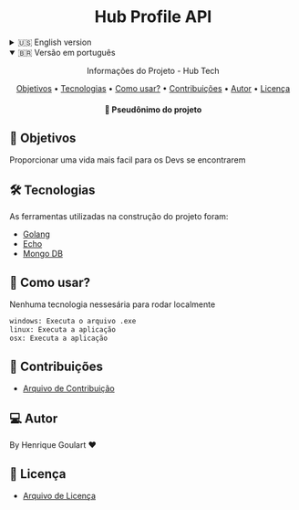<h1 align="center">
    Hub Profile API
</h1>
<details>
  <summary>🇺🇸 English version</summary>

  <p align="center"> Project information - Hub Tech </p>

  <p align="center">
  <a href="#objective">Objective</a> •
  <a href="#technologies">Technologies</a> •
  <a href="#usage">Usage</a> •
  <a href="#contribution">Contributions</a> •
  <a href="#author">Author</a> •
  <a href="#license">License</a>
  </p>

  <h4 align="center">
    🎨 Project alias
  </h4>

  <h2 id="objective" > 🎯 Objectives </h2>

  Provide an easier life for Devs to find each other

  <h2 id="technologies"> 🛠 Technologies </h2>

  The tools used in the construction of the project were:

  - [Golang](https://golang.org)
  - [Echo](https://echo.labstack.com)
  - [Mongo DB](https://mongodb.com)

  <h2 id="usage" > 👷 Usage </h2>

  No tecnology is required to run localy

  ```bash
  windows: Execute the .exe file
  linux: Execute the application
  osx: Execute the application
  ```

  <h2 id="contribution"> 🤝Contribution </h2>

  - [Contribution File](./CONTRIBUTING.md)

  <h2 id="author"> 💻 Author </h2>

  By Henrique Goulart ❤

  <h2 id="license"> 📝 License </h2>

  - [License File](./LICENSE)

</details>

<details open>
  <summary>🇧🇷 Versão em português</summary>

  <p align="center"> Informações do Projeto - Hub Tech </p>

  <p align="center">
  <a href="#objetivos">Objetivos</a> •
  <a href="#tecnologia">Tecnologias</a> •
  <a href="#usos">Como usar?</a> •
  <a href="#contribuicao">Contribuições</a> •
  <a href="#autor">Autor</a> •
  <a href="#licenca">Licença</a>
  </p>

  <h4 align="center">
    🎨 Pseudônimo do projeto
  </h4>

  <h2 id="objetivos" > 🎯 Objetivos </h2>

  Proporcionar uma vida mais facil para os Devs se encontrarem

  <h2 id="tecnologia"> 🛠 Tecnologias </h2>

  As ferramentas utilizadas na construção do projeto foram:

  - [Golang](https://golang.org)
  - [Echo](https://echo.labstack.com)
  - [Mongo DB](https://mongodb.com)

  <h2 id="usos" > 👷 Como usar? </h2>

  Nenhuma tecnologia nessesária para rodar localmente

  ```bash
  windows: Executa o arquivo .exe
  linux: Executa a aplicação
  osx: Executa a aplicação
  ```

  <h2 id="contribuicao"> 🤝 Contribuições </h2>

  - [Arquivo de Contribuição](./CONTRIBUTING.md)


  <h2 id="autor"> 💻 Autor </h2>

  By Henrique Goulart ❤

  <h2 id="licenca"> 📝 Licença </h2>

  - [Arquivo de Licença](./LICENSE)
</details>
